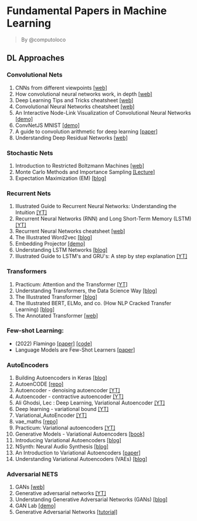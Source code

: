# Fundamental Papers in Machine Learning
> By @computoloco


## DL Approaches
### Convolutional Nets
1. CNNs from different viewpoints [[web]](https://medium.com/impactai/cnns-from-different-viewpoints-fab7f52d159c)
2. How convolutional neural networks work, in depth [[web]](https://www.youtube.com/watch?v=JB8T_zN7ZC0)
3. Deep Learning Tips and Tricks cheatsheet [[web]](https://stanford.edu/~shervine/teaching/cs-230/cheatsheet-deep-learning-tips-and-tricks)
4. Convolutional Neural Networks cheatsheet [[web]](https://stanford.edu/~shervine/teaching/cs-230/cheatsheet-convolutional-neural-networks)
5. An Interactive Node-Link Visualization of Convolutional Neural Networks [[demo]](http://www.cs.cmu.edu/~aharley/vis/)
6. ConvNetJS MNIST [[demo]](https://cs.stanford.edu/people/karpathy/convnetjs/demo/mnist.html)
7. A guide to convolution arithmetic for deep learning [[paper]](https://arxiv.org/pdf/1603.07285.pdf)
8. Understanding Deep Residual Networks [[web]](https://shuzhanfan.github.io/2018/11/ResNet/)

### Stochastic Nets
1. Introduction to Restricted Boltzmann Machines [[web]](http://blog.echen.me/2011/07/18/introduction-to-restricted-boltzmann-machines/)
2. Monte Carlo Methods and Importance Sampling [[Lecture]](http://ib.berkeley.edu/labs/slatkin/eriq/classes/guest_lect/mc_lecture_notes.pdf)
3. Expectation Maximization (EM) [[blog]](https://karinknudson.com/expectationmaximization.html)

### Recurrent Nets
1. Illustrated Guide to Recurrent Neural Networks: Understanding the Intuition [[YT]](https://www.youtube.com/watch?v=LHXXI4-IEns)
2. Recurrent Neural Networks (RNN) and Long Short-Term Memory (LSTM) [[YT]](https://www.youtube.com/watch?v=WCUNPb-5EYI)
3. Recurrent Neural Networks cheatsheet [[web]](https://stanford.edu/~shervine/teaching/cs-230/cheatsheet-recurrent-neural-networks)
4. The Illustrated Word2vec [[blog]](https://jalammar.github.io/illustrated-word2vec/)
5. Embedding Projector [[demo]](http://projector.tensorflow.org/)
6. Understanding LSTM Networks [[blog]](http://colah.github.io/posts/2015-08-Understanding-LSTMs/)
7. Illustrated Guide to LSTM's and GRU's: A step by step explanation [[YT]](https://www.youtube.com/watch?v=8HyCNIVRbSU)

### Transformers
1. Practicum: Attention and the Transformer [[YT]](https://www.youtube.com/watch?v=f01J0Dri-6k)
2. Understanding Transformers, the Data Science Way [[blog]](https://www.kdnuggets.com/2020/10/understanding-transformers-data-science-way.html)
3. The Illustrated Transformer [[blog]](https://jalammar.github.io/illustrated-transformer/)
4. The Illustrated BERT, ELMo, and co. (How NLP Cracked Transfer Learning) [[blog]](https://jalammar.github.io/illustrated-bert/)
5. The Annotated Transformer [[web]](http://nlp.seas.harvard.edu/2018/04/03/attention.html)

### Few-shot Learning:
- (2022) Flamingo [[paper]](https://www.deepmind.com/blog/tackling-multiple-tasks-with-a-single-visual-language-model) [[code]](https://github.com/lucidrains/flamingo-pytorch)
- Language Models are Few-Shot Learners [[paper]](https://arxiv.org/pdf/2005.14165.pdf)

### AutoEncoders
1. Building Autoencoders in Keras [[blog]](https://blog.keras.io/building-autoencoders-in-keras.html)
2. AutoenCODE [[repo]](https://github.com/micheletufano/AutoenCODE)
3. Autoencoder - denoising autoencoder [[YT]](https://www.youtube.com/watch?v=t2NQ_c5BFOc)
4. Autoencoder - contractive autoencoder [[YT]](https://www.youtube.com/watch?v=79sYlJ8Cvlc)
5. Ali Ghodsi, Lec : Deep Learning, Variational Autoencoder [[YT]](https://www.youtube.com/watch?v=uaaqyVS9-rM)
6. Deep learning - variational bound [[YT]](https://www.youtube.com/watch?v=pStDscJh2Wo)
7. Variational_AutoEncoder [[YT]](https://www.youtube.com/playlist?list=PLdxQ7SoCLQANizknbIiHzL_hYjEaI-wUe)
8. vae_maths [[repo]](https://github.com/AndrewSpano/Disentangled-Variational-Autoencoder/blob/main/mathematical_analysis/vae_maths.pdf)
9. Practicum: Variational autoencoders [[YT]](https://www.youtube.com/watch?v=7Rb4s9wNOmc)
10. Generative Models - Variational Autoencoders [[book]](https://atcold.github.io/pytorch-Deep-Learning/en/week08/08-3/)
11. Introducing Variational Autoencoders [[blog]](https://blog.fastforwardlabs.com/2016/08/12/introducing-variational-autoencoders-in-prose-and-code.html)
12. NSynth: Neural Audio Synthesis [[blog]](https://magenta.tensorflow.org/nsynth)
13. An Introduction to Variational Autoencoders [[paper]](https://arxiv.org/pdf/1906.02691.pdf)
14. Understanding Variational Autoencoders (VAEs) [[blog]](https://towardsdatascience.com/understanding-variational-autoencoders-vaes-f70510919f73)

### Adversarial NETS
1. GANs [[web]](https://developers.google.com/machine-learning/gan)
2. Generative adversarial networks [[YT]](https://www.youtube.com/watch?v=xYc11zyZ26M)
3. Understanding Generative Adversarial Networks (GANs) [[blog]](https://towardsdatascience.com/understanding-generative-adversarial-networks-gans-cd6e4651a29)
4. GAN Lab [[demo]](https://poloclub.github.io/ganlab/)
5. Generative Adversarial Networks [[tutorial]](https://arxiv.org/pdf/1701.00160.pdf)
